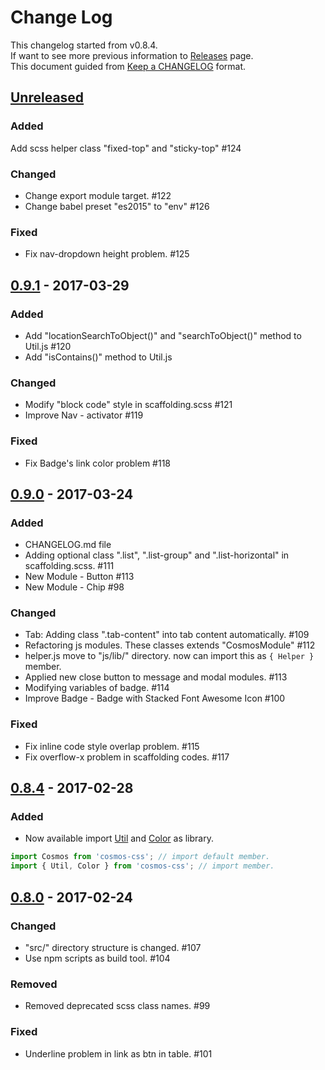 # Change Log
This changelog started from v0.8.4.  
If want to see more previous information to [Releases](https://github.com/archco/cosmos-css/releases) page.  
This document guided from [Keep a CHANGELOG](http://keepachangelog.com/en/0.3.0/) format.

## [Unreleased]
### Added
Add scss helper class "fixed-top" and "sticky-top" #124

### Changed
- Change export module target. #122
- Change babel preset "es2015" to "env" #126

### Fixed
- Fix nav-dropdown height problem. #125

## [0.9.1] - 2017-03-29
### Added
- Add "locationSearchToObject()" and "searchToObject()" method to Util.js #120
- Add "isContains()" method to Util.js

### Changed
- Modify "block code" style in scaffolding.scss #121 
- Improve Nav - activator #119

### Fixed
- Fix Badge's link color problem #118

## [0.9.0] - 2017-03-24
### Added
- CHANGELOG.md file
- Adding optional class ".list", ".list-group" and ".list-horizontal" in scaffolding.scss. #111
- New Module - Button #113
- New Module - Chip #98

### Changed
- Tab: Adding class ".tab-content" into tab content automatically. #109
- Refactoring js modules. These classes extends "CosmosModule" #112
- helper.js move to "js/lib/" directory. now can import this as `{ Helper }` member.
- Applied new close button to message and modal modules. #113
- Modifying variables of badge. #114
- Improve Badge - Badge with Stacked Font Awesome Icon #100

### Fixed
- Fix inline code style overlap problem. #115
- Fix overflow-x problem in scaffolding codes. #117

## [0.8.4] - 2017-02-28
### Added
- Now available import [Util](https://github.com/archco/cosmos-css/wiki/util) and [Color](https://github.com/archco/cosmos-css/wiki/color) as library.
```javascript
import Cosmos from 'cosmos-css'; // import default member.
import { Util, Color } from 'cosmos-css'; // import member.
```

## [0.8.0] - 2017-02-24
### Changed
- "src/" directory structure is changed. #107
- Use npm scripts as build tool. #104

### Removed
- Removed deprecated scss class names. #99 

### Fixed
- Underline problem in link as btn in table. #101

[Unreleased]: https://github.com/archco/cosmos-css/compare/v0.9.1...master
[0.9.1]: https://github.com/archco/cosmos-css/compare/v0.9.0...v0.9.1
[0.9.0]: https://github.com/archco/cosmos-css/compare/v0.8.4...v0.9.0
[0.8.4]: https://github.com/archco/cosmos-css/compare/v0.8.0...v0.8.4
[0.8.0]: https://github.com/archco/cosmos-css/compare/v0.7.0...v0.8.0
